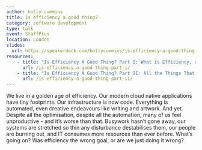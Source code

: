 ```yaml
---
author: holly cummins
title: Is efficiency a good thing?
category: software development
type: talk
event: StaffPlus
location: London
slides:
  url: https://speakerdeck.com/hollycummins/is-efficiency-a-good-thing-3db0037a-a027-4d39-b2a6-34c91ab4e16f
resources:
    - title: "Is Efficiency A Good Thing? Part I: What is Efficiency, and Are We Any Good At It?"
      url: /is-efficiency-a-good-thing-part-i/
    - title: "Is Efficiency A Good Thing? Part II: All the Things That Can Go Wrong"
      url: /is-efficiency-a-good-thing-part-ii/    
---
```


We live in a golden age of efficiency. Our modern cloud native applications have tiny footprints. Our infrastructure is now code. Everything is automated, even creative endeavours like writing and artwork. And yet. Despite all the optimisation, despite all the automation, many of us feel unproductive - and it’s worse than that. Busywork hasn’t gone away, our systems are stretched so thin any disturbance destabilises them, our people are burning out, and IT consumes more resources than ever before. What’s going on? Was efficiency the wrong goal, or are we just doing it wrong?